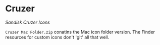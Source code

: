 # Cruzer

_Sandisk Cruzer Icons_

```Cruzer Mac Folder.zip``` conatins the Mac icon folder version. The Finder resources for custom icons don't 'git' all that well.
